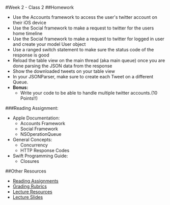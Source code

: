 #Week 2 - Class 2
##Homework
* Use the Accounts framework to access the user's twitter account on their iOS device
* Use the Social framework to make a request to twitter for the users home timeline
* Use the Social framework to make a request to twitter for logged in user and create your model User object
* Use a ranged switch statement to make sure the status code of the response is good
* Reload the table view on the main thread (aka main queue) once you are done parsing the JSON data from the response
* Show the downloaded tweets on your table view
* In your JSONParser, make sure to create each Tweet on a different Queue.
* **Bonus:**
	* Write your code to be able to handle multiple twitter accounts.(10 Points!!)

###Reading Assignment:
* Apple Documentation:
	* Accounts Framework
	* Social Framework
	* NSOperationQueue
* General Concepts:
	* Concurrency
	* HTTP Response Codes
* Swift Programming Guide:
	* Closures

##Other Resources
* [Reading Assignments](../../Resources/ra-grading-standard/)
* [Grading Rubrics](../../Resources/)
* [Lecture Resources](lecture/)
* [Lecture Slides](https://www.icloud.com/keynote/000BCuchaJz_V_77EsvfC1BTQ#Week2-Class2)
